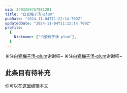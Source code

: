 ```yaml
---
mid: 3493269767981281
title: "白瓷梅子汤-plum"
pubDate: "2024-11-04T11:22:14.709Z"
updatedDate: "2024-11-04T11:22:14.709Z"
profile:
  {
    Nickname: ["白瓷梅子汤-plum"],
  }
---
```


关注[白瓷梅子汤-plum](https://space.bilibili.com/3493269767981281)谢谢喵~ 关注[白瓷梅子汤-plum](https://space.bilibili.com/3493269767981281)谢谢喵~

## 此条目有待补充
你可以在[这里](https://github.com/Yuhanawa/VTuber.ICU-Content/edit/master/v/白瓷梅子汤-plum/index.md)编辑本文
